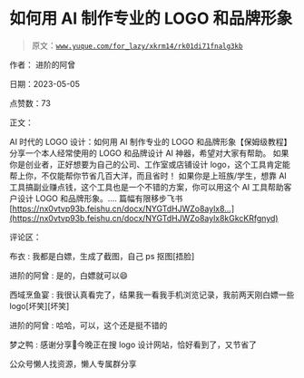 # 如何用 AI 制作专业的 LOGO 和品牌形象

> 原文：[`www.yuque.com/for_lazy/xkrm14/rk01di71fnalg3kb`](https://www.yuque.com/for_lazy/xkrm14/rk01di71fnalg3kb)



作者： 进阶的阿曾



日期：2023-05-05



点赞数：73

<ne-card data-card-name="hr" data-card-type="block" id="kaRE6" data-event-boundary="card">

正文：



AI 时代的 LOGO 设计：如何用 AI 制作专业的 LOGO 和品牌形象【保姆级教程】 分享一个本人经常使用的 LOGO 和品牌设计 AI 神器，希望对大家有帮助。 如果你是创业者，正好想要为自己的公司、工作室或店铺设计 logo，这个工具肯定能帮上你，不仅能帮你节省几百大洋，而且省时！ 如果你是上班族/学生，想靠 AI 工具搞副业赚点钱，这个工具也是一个不错的方案，你可以用这个 AI 工具帮助客户设计 LOGO 和品牌形象。.... 篇幅有限移步飞书 [https://nx0vtvp93b.feishu.cn/docx/NYGTdHJWZo8aylx8...](https://nx0vtvp93b.feishu.cn/docx/NYGTdHJWZo8aylx8kGkcKRfgnyd)

<ne-card data-card-name="hr" data-card-type="block" id="FlMrB" data-event-boundary="card">

评论区：



布衣 : 我都是白嫖，生成了截图，自己 ps 抠图[捂脸]



进阶的阿曾 : 是的，白嫖就可以😄



西域烹鱼宴 : 我很认真看完了，结果我一看我手机浏览记录，我前两天刚白嫖一些 logo[坏笑][坏笑]



进阶的阿曾 : 哈哈，可以，这个还是挺不错的



梦之鸭 : 感谢分享🙏今晚正在搜 logo 设计网站，恰好看到了，又节省了

<ne-card data-card-name="hr" data-card-type="block" id="xok27" data-event-boundary="card">

公众号懒人找资源，懒人专属群分享

</ne-card></ne-card></ne-card>